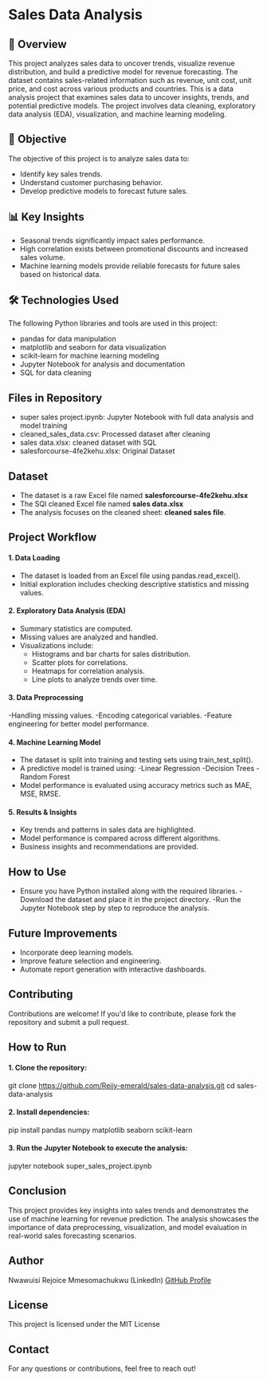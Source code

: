 # Sales Data Analysis

## 📌 Overview
This project analyzes sales data to uncover trends, visualize revenue distribution, and build a predictive model for revenue forecasting. The dataset contains sales-related information such as revenue, unit cost, unit price, and cost across various products and countries. This is a data analysis project that examines sales data to uncover insights, trends, and potential predictive models. The project involves data cleaning, exploratory data analysis (EDA), visualization, and machine learning modeling.

## 🎯 Objective
The objective of this project is to analyze sales data to:
- Identify key sales trends.
- Understand customer purchasing behavior.
- Develop predictive models to forecast future sales.

## 📊 Key Insights
- Seasonal trends significantly impact sales performance.
- High correlation exists between promotional discounts and increased sales volume.
- Machine learning models provide reliable forecasts for future sales based on historical data.

## 🛠️ Technologies Used
The following Python libraries and tools are used in this project:
- pandas for data manipulation
- matplotlib and seaborn for data visualization
- scikit-learn for machine learning modeling
- Jupyter Notebook for analysis and documentation
- SQL for data cleaning

## Files in Repository
- super sales project.ipynb: Jupyter Notebook with full data analysis and model training
- cleaned_sales_data.csv: Processed dataset after cleaning
- sales data.xlsx: cleaned dataset with SQL
- salesforcourse-4fe2kehu.xlsx: Original Dataset

## Dataset
- The dataset is a raw Excel file named **salesforcourse-4fe2kehu.xlsx**
- The SQl cleaned Excel file named **sales data.xlsx**
- The analysis focuses on the cleaned sheet: **cleaned sales file**.

## Project Workflow
#### 1. Data Loading
- The dataset is loaded from an Excel file using pandas.read_excel().
- Initial exploration includes checking descriptive statistics and missing values.

#### 2. Exploratory Data Analysis (EDA)
- Summary statistics are computed.
- Missing values are analyzed and handled.
- Visualizations include:
  - Histograms and bar charts for sales distribution.
  - Scatter plots for correlations.
  - Heatmaps for correlation analysis.
  - Line plots to analyze trends over time.

#### 3. Data Preprocessing
-Handling missing values.
-Encoding categorical variables.
-Feature engineering for better model performance.

#### 4. Machine Learning Model

- The dataset is split into training and testing sets using train_test_split().
- A predictive model is trained using:
  -Linear Regression
  -Decision Trees
  -Random Forest
- Model performance is evaluated using accuracy metrics such as MAE, MSE, RMSE.

#### 5. Results & Insights
- Key trends and patterns in sales data are highlighted.
- Model performance is compared across different algorithms.
- Business insights and recommendations are provided.

## How to Use
- Ensure you have Python installed along with the required libraries.
-Download the dataset and place it in the project directory.
-Run the Jupyter Notebook step by step to reproduce the analysis.

## Future Improvements
- Incorporate deep learning models.
- Improve feature selection and engineering.
- Automate report generation with interactive dashboards.

## Contributing
Contributions are welcome! If you'd like to contribute, please fork the repository and submit a pull request.

## How to Run
#### 1. Clone the repository:
git clone https://github.com/Rejjy-emerald/sales-data-analysis.git
cd sales-data-analysis


#### 2. Install dependencies:
pip install pandas numpy matplotlib seaborn scikit-learn

#### 3. Run the Jupyter Notebook to execute the analysis:
jupyter notebook super_sales_project.ipynb

## Conclusion
This project provides key insights into sales trends and demonstrates the use of machine learning for revenue prediction. The analysis showcases the importance of data preprocessing, visualization, and model evaluation in real-world sales forecasting scenarios.

## Author
Nwawuisi Rejoice Mmesomachukwu (LinkedIn)
[GitHub Profile](https://github.com/Rejjy-emerald)

## License
This project is licensed under the MIT License 

## Contact
For any questions or contributions, feel free to reach out!
